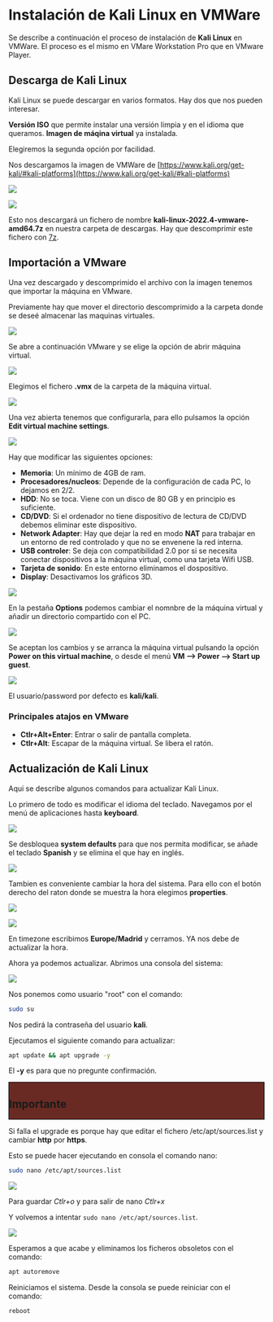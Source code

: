 # Instalación de Kali Linux en VMWare

Se describe a continuación el proceso de instalación de **Kali Linux** en VMWare. El proceso es el mismo en VMare Workstation Pro que en VMware Player.

## Descarga de Kali Linux

Kali Linux se puede descargar en varios formatos. Hay dos que nos pueden interesar.

**Versión ISO** que permite instalar una versión limpia y en el idioma que queramos.
**Imagen de máqina virtual** ya instalada.

Elegiremos la segunda opción por facilidad.

Nos descargamos la imagen de VMWare de [https://www.kali.org/get-kali/#kali-platforms](https://www.kali.org/get-kali/#kali-platforms)

![](/.gitbook/assets/kali1.png)

![](/.gitbook/assets/kali2.png)


Esto nos descargará un fichero de nombre **kali-linux-2022.4-vmware-amd64.7z** en nuestra carpeta de descargas. Hay que descomprimir este fichero con [7z](https://www.7-zip.org/download.html).

## Importación a VMware

Una vez descargado y descomprimido el archivo con la imagen tenemos que importar la máquina en VMware.

Previamente hay que mover el directorio descomprimido a la carpeta donde se deseé almacenar las maquinas virtuales.

![](/.gitbook/assets/kali3.png)

Se abre a continuación VMware y se elige la opción de abrir máquina virtual.

![](/.gitbook/assets/kali4.png)

Elegimos el fichero **.vmx** de la carpeta de la máquina virtual.

![](/.gitbook/assets/kali5.png)

Una vez abierta tenemos que configurarla, para ello pulsamos la opción **Edit virtual machine settings**.

![](/.gitbook/assets/kali6.png)

Hay que modificar las siguientes opciones:

* **Memoria**: Un mínimo de 4GB de ram.
* **Procesadores/nucleos**: Depende de la configuración de cada PC, lo dejamos en 2/2.
* **HDD**: No se toca. Viene con un disco de 80 GB y en principio es suficiente.
* **CD/DVD**: Si el ordenador no tiene dispositivo de lectura de CD/DVD debemos eliminar este dispositivo.
* **Network Adapter**: Hay que dejar la red en modo **NAT** para trabajar en un entorno de red controlado y que no se envenene la red interna.
* **USB controler**: Se deja con compatibilidad 2.0 por si se necesita conectar dispositivos a la máquina virtual, como una tarjeta Wifi USB.
* **Tarjeta de sonido**: En este entorno eliminamos el dospositivo.
* **Display**: Desactivamos los gráficos 3D.

![](/.gitbook/assets/kali7.png)

En la pestaña **Options** podemos cambiar el nomnbre de la máquina virtual y añadir un directorio compartido con el PC.

![](/.gitbook/assets/kali9.png)

Se aceptan los cambios y se arranca la máquina virtual pulsando la opción **Power on this virtual machine**, o desde el menú **VM --> Power --> Start up guest**.

![](/.gitbook/assets/kali10.png)

El usuario/password por defecto es **kali/kali**.

### Principales atajos en VMware

* **Ctlr+Alt+Enter**: Entrar o salir de pantalla completa.
* **Ctlr+Alt**: Escapar de la máquina virtual. Se libera el ratón.

## Actualización de Kali Linux


Aqui se describe algunos comandos para actualizar Kali Linux. 

Lo primero de todo es modificar el idioma del teclado. Navegamos por el menú de aplicaciones hasta **keyboard**.

![](/.gitbook/assets/kali12.png)


Se desbloquea **system defaults** para que nos permita modificar, se añade el teclado **Spanish** y se elimina el que hay en inglés.

![](/.gitbook/assets/kali13.png)

Tambien es conveniente cambiar la hora del sistema. Para ello con el botón derecho del raton donde se muestra la hora elegimos **properties**.

![](/.gitbook/assets/kali14.png)

![](/.gitbook/assets/kali15.png)

En timezone escribimos **Europe/Madrid** y cerramos. YA nos debe de actualizar la hora.

Ahora ya podemos actualizar. Abrimos una consola del sistema:

![](/.gitbook/assets/kali11.png)

Nos ponemos como usuario "root" con el comando:

```bash
sudo su
```
Nos pedirá la contraseña del usuario **kali**.

Ejecutamos el siguiente comando para actualizar:

```bash
apt update && apt upgrade -y
```
El **-y** es para que no pregunte confirmación.

<div style="border: 1px solid black;background-color:#692A23">
    <h2><b>Importante</b></h2>
</div>

Si falla el upgrade es porque hay que editar el fichero /etc/apt/sources.list y cambiar <b>http</b> por <b>https</b>.
    
Esto se puede hacer ejecutando en consola el comando nano:

```bash
sudo nano /etc/apt/sources.list 
```

![](/.gitbook/assets/kali18.png)

Para guardar *Ctlr+o* y para salir de nano *Ctlr+x*

Y volvemos a intentar `sudo nano /etc/apt/sources.list`.

![](/.gitbook/assets/kali17.png)

Esperamos a que acabe y eliminamos los ficheros obsoletos con el comando:

```bash
apt autoremove
```

 Reiniciamos el sistema. Desde la consola se puede reiniciar con el comando:

```bash
reboot
```
